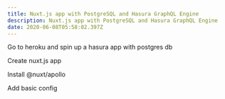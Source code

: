 ```yaml
---
title: Nuxt.js app with PostgreSQL and Hasura GraphQL Engine
description: Nuxt.js app with PostgreSQL and Hasura GraphQL Engine
date: 2020-06-08T05:58:02.397Z
---
```

Go to heroku and spin up a hasura app with postgres db

Create nuxt.js app

Install @nuxt/apollo

Add basic config


